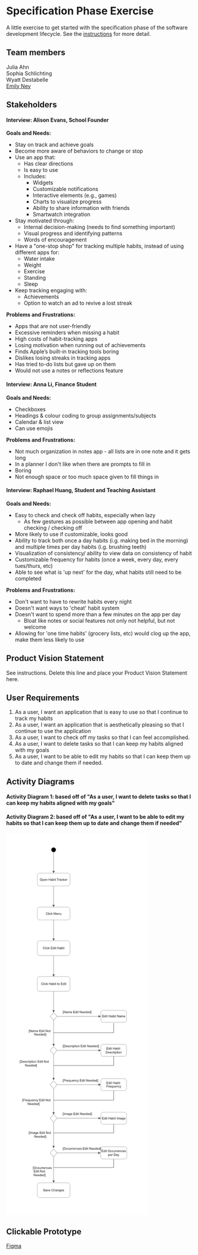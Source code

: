 # Specification Phase Exercise

A little exercise to get started with the specification phase of the software development lifecycle. See the [instructions](instructions.md) for more detail.

## Team members

Julia Ahn<br/>
Sophia Schlichting<br/>
Wyatt Destabelle<br/>
[Emily Ney](https://github.com/EmilyNey)<br/>

## Stakeholders

#### Interview: Alison Evans, School Founder
**Goals and Needs:**<br/>
* Stay on track and achieve goals
* Become more aware of behaviors to change or stop
* Use an app that:
  * Has clear directions
  * Is easy to use
  * Includes:
    * Widgets
    * Customizable notifications
    * Interactive elements (e.g., games)
    * Charts to visualize progress
    * Ability to share information with friends
    * Smartwatch integration
* Stay motivated through: 
  * Internal decision-making (needs to find something important)
  * Visual progress and identifying patterns
  * Words of encouragement
* Have a "one-stop shop" for tracking multiple habits, instead of using different apps for:
  * Water intake
  * Weight
  * Exercise
  * Standing
  * Sleep
* Keep tracking engaging with: 
  * Achievements
  * Option to watch an ad to revive a lost streak

**Problems and Frustrations:**<br/>
* Apps that are not user-friendly
* Excessive reminders when missing a habit
* High costs of habit-tracking apps
* Losing motivation when running out of achievements
* Finds Apple’s built-in tracking tools boring
* Dislikes losing streaks in tracking apps
* Has tried to-do lists but gave up on them
* Would not use a notes or reflections feature


#### Interview: Anna Li, Finance Student
**Goals and Needs:**<br/>
- Checkboxes
- Headings & colour coding to group assignments/subjects
- Calendar & list view
- Can use emojis

**Problems and Frustrations:**<br/>
- Not much organization in notes app - all lists are in one note and it gets long
- In a planner I don't like when there are prompts to fill in
- Boring
- Not enough space or too much space given to fill things in


#### Interview: Raphael Huang, Student and Teaching Assistant
**Goals and Needs:**<br/>
  * Easy to check and check off habits, especially when lazy
    * As few gestures as possible between app opening and habit checking / checking off
  * More likely to use if customizable, looks good
  * Ability to track both once a day habits (i.g. making bed in the morning) and multiple times per day habits (i.g. brushing teeth)
  * Visualization of consistency/ ability to view data on consistency of habit
  * Customizable frequency for habits (once a week, every day, every tues/thurs, etc)
  * Able to see what is 'up next' for the day, what habits still need to be completed

**Problems and Frustrations:**<br/>
  * Don't want to have to rewrite habits every night
  * Doesn't want ways to 'cheat' habit system
  * Doesn't want to spend more than a few minutes on the app per day 
    * Bloat like notes or social features not only not helpful, but not welcome
  * Allowing for 'one time habits' (grocery lists, etc) would clog up the app, make them less likely to use
    



 
## Product Vision Statement

See instructions. Delete this line and place your Product Vision Statement here.

## User Requirements
1. As a user, I want an application that is easy to use so that I continue to track my habits
2. As a user, I want an application that is aesthetically pleasing so that I continue to use the application
3. As a user, I want to check off my tasks so that I can feel accomplished.
4. As a user, I want to delete tasks so that I can keep my habits aligned with my goals
5. As a user, I want to be able to edit my habits so that I can keep them up to date and change them if needed. 

## Activity Diagrams

#### Activity Diagram 1: based off of "As a user, I want to delete tasks so that I can keep my habits aligned with my goals"


#### Activity Diagram 2: based off of "As a user, I want to be able to edit my habits so that I can keep them up to date and change them if needed"
![edit](editHabit.png)


## Clickable Prototype

[Figma](https://www.figma.com/design/H70Jf8Pc0ZHEpe3BMvZBvR/SJWE_Project1?node-id=0-1&t=yoExYij4sZ6LjhrM-1)
